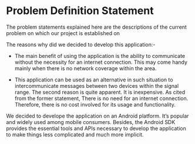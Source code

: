 # Problem Definition Statement #

The problem statements explained here are the descriptions of the current problem on which our project is established on

The reasons why did we decided to develop this application:-

  * The main benefit of using the application is the ability to communicate without the necessity for an internet connection. This may come handy mainly when there is no network coverage within the area.


  * This application can be used as an alternative in such situation to intercommunicate messages between two devices within the signal range.  The second reason is quite apparent. It is inexpensive. As cited from the former statement, There is no need for an internet connection. Therefore, there is no cost involved for its usage and functionality.

We decided to develope the application on an Android platform. It’s popular and widely used among mobile consumers. Besides, the Android SDK provides the essential tools and APIs necessary to develop the application to make things less complicated and much more implicit.